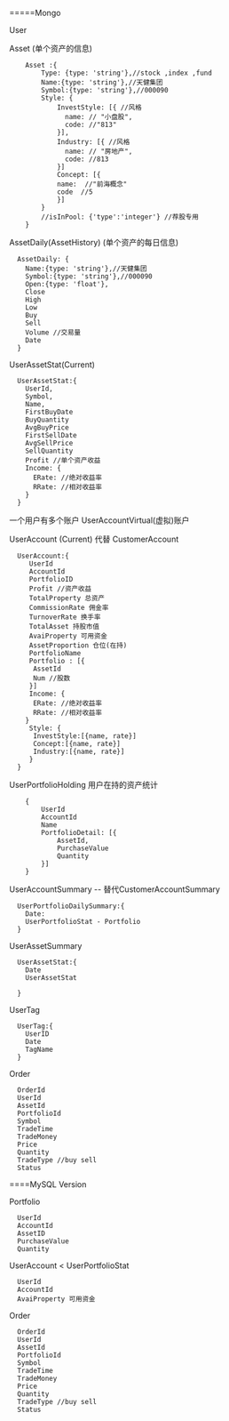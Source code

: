 


=====Mongo

User

Asset (单个资产的信息)

```
    Asset :{
        Type: {type: 'string'},//stock ,index ,fund
        Name:{type: 'string'},//天健集团
        Symbol:{type: 'string'},//000090
        Style: {
            InvestStyle: [{ //风格
              name: // "小盘股",
              code: //"813"
            }],
            Industry: [{ //风格
              name: // "房地产",
              code: //813
            }]
            Concept: [{
            name:  //"前海概念"
            code  //5
            }]
        }
        //isInPool: {'type':'integer'} //荐股专用
    }
```

AssetDaily(AssetHistory) (单个资产的每日信息)

```
  AssetDaily: {
    Name:{type: 'string'},//天健集团
    Symbol:{type: 'string'},//000090
    Open:{type: 'float'},
    Close
    High
    Low
    Buy
    Sell 
    Volume //交易量
    Date
  }
```


UserAssetStat(Current)

```
  UserAssetStat:{
    UserId,
    Symbol,
    Name,
    FirstBuyDate
    BuyQuantity
    AvgBuyPrice   
    FirstSellDate
    AvgSellPrice    
    SellQuantity
    Profit //单个资产收益
    Income: {
      ERate: //绝对收益率
      RRate: //相对收益率
    }
  }
```


一个用户有多个账户
UserAccountVirtual(虚拟)账户

UserAccount (Current) 代替 CustomerAccount

```
  UserAccount:{
     UserId
     AccountId
     PortfolioID
     Profit //资产收益
     TotalProperty 总资产
     CommissionRate 佣金率
     TurnoverRate 换手率
     TotalAsset 持股市值
     AvaiProperty 可用资金
     AssetProportion 仓位(在持)
     PortfolioName
     Portfolio : [{
      AssetId
      Num //股数
     }]
     Income: {
      ERate: //绝对收益率
      RRate: //相对收益率
    }
     Style: {
      InvestStyle:[{name, rate}]
      Concept:[{name, rate}]
      Industry:[{name, rate}]
     }
  }
```

UserPortfolioHolding 用户在持的资产统计
```
    {
        UserId
        AccountId
        Name
        PortfolioDetail: [{
            AssetId,
            PurchaseValue
            Quantity
        }]
    }
```

UserAccountSummary  -- 替代CustomerAccountSummary

```
  UserPortfolioDailySummary:{
    Date:
    UserPortfolioStat - Portfolio
  }
```

UserAssetSummary
  ```
    UserAssetStat:{
      Date
      UserAssetStat

    }

  ```

UserTag

  ```
    UserTag:{
      UserID
      Date
      TagName
    }

  ```


Order

```
  OrderId
  UserId
  AssetId
  PortfolioId
  Symbol
  TradeTime
  TradeMoney
  Price
  Quantity
  TradeType //buy sell
  Status

```
====MySQL Version

Portfolio

 ```
   UserId
   AccountId
   AssetID
   PurchaseValue
   Quantity

 ```


UserAccount < UserPortfolioStat

 ```
   UserId
   AccountId
   AvaiProperty 可用资金
 ```


Order

```
  OrderId
  UserId
  AssetId
  PortfolioId
  Symbol
  TradeTime
  TradeMoney
  Price
  Quantity
  TradeType //buy sell
  Status

```

